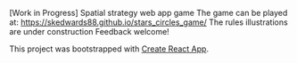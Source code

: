 [Work in Progress]
Spatial strategy web app game 
The game can be played at: https://skedwards88.github.io/stars_circles_game/
The rules illustrations are under construction
Feedback welcome!


This project was bootstrapped with [Create React App](https://github.com/facebook/create-react-app).
